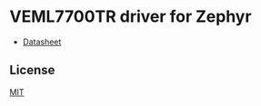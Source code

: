 # VEML7700TR driver for Zephyr

- [Datasheet](https://www.vishay.com/docs/84286/veml7700.pdf)

## License

[MIT](./LICENSE)